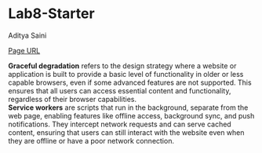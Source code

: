 # Lab8-Starter

Aditya Saini

[Page URL](https://asaini27.github.io/Lab8-Starter/)

**Graceful degradation** refers to the design strategy where a website or application is built to provide a basic level of functionality in older or less capable browsers, even if some advanced features are not supported. This ensures that all users can access essential content and functionality, regardless of their browser capabilities. <br>
**Service workers** are scripts that run in the background, separate from the web page, enabling features like offline access, background sync, and push notifications. They intercept network requests and can serve cached content, ensuring that users can still interact with the website even when they are offline or have a poor network connection.
